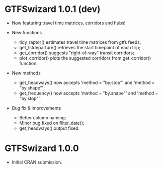 # GTFSwizard 1.0.1 (dev)

* Now featuring travel time matrices, corridors and hubs!

* New functions
  - tidy_raptor() estimates travel time matrices from gtfs feeds;
  - get_1stdeparture() retrieves the start timepoint of each trip;
  - get_corridor() suggests "right-of-way" transit corridors;
  - plot_corridor() plots the suggested corridors from get_corridor() function.
 
* New methods
  - get_headways() now accepts 'method = "by.stop"' and 'method = "by.shape"';
  - get_frequency() now accepts 'method = "by.shape"' and 'method = "by.stop"'.
  
* Bug fix & improvements
  - Better column naming;
  - Minor bug fixed on filter_date();
  - get_headways() output fixed.

# GTFSwizard 1.0.0

* Initial CRAN submission.

